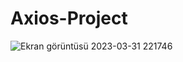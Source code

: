 # Axios-Project


![Ekran görüntüsü 2023-03-31 221746](https://user-images.githubusercontent.com/101511733/229210657-5cbfed0a-c8fb-48e7-a38d-754aba6d3dfb.png)
